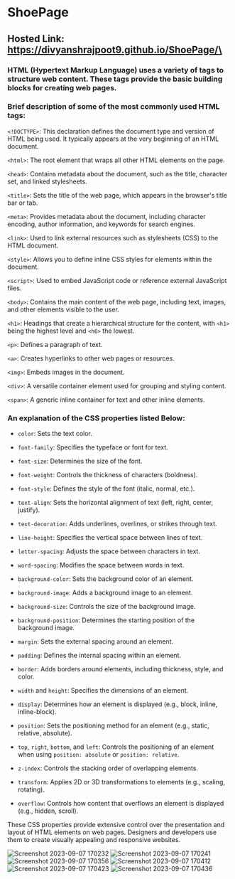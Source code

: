 # ShoePage
## Hosted Link:  https://divyanshrajpoot9.github.io/ShoePage/\
### HTML (Hypertext Markup Language) uses a variety of tags to structure web content. These tags provide the basic building blocks for creating web pages. 
### Brief description of some of the most commonly used HTML tags:

`<!DOCTYPE>`: This declaration defines the document type and version of HTML being used. It typically appears at the very beginning of an HTML document.

`<html>`: The root element that wraps all other HTML elements on the page.

`<head>`: Contains metadata about the document, such as the title, character set, and linked stylesheets.

`<title>`: Sets the title of the web page, which appears in the browser's title bar or tab.

`<meta>`: Provides metadata about the document, including character encoding, author information, and keywords for search engines.

`<link>`: Used to link external resources such as stylesheets (CSS) to the HTML document.

`<style>`: Allows you to define inline CSS styles for elements within the document.

`<script>`: Used to embed JavaScript code or reference external JavaScript files.

`<body>`: Contains the main content of the web page, including text, images, and other elements visible to the user.

`<h1>`: Headings that create a hierarchical structure for the content, with `<h1>` being the highest level and `<h6>` the lowest.

`<p>`: Defines a paragraph of text.

`<a>`: Creates hyperlinks to other web pages or resources.

`<img>`: Embeds images in the document.

`<div>`: A versatile container element used for grouping and styling content.

`<span>`: A generic inline container for text and other inline elements.

### An explanation of the CSS properties listed Below:

- `color`: Sets the text color.

- `font-family`: Specifies the typeface or font for text.

- `font-size`: Determines the size of the font.

- `font-weight`: Controls the thickness of characters (boldness).

- `font-style`: Defines the style of the font (italic, normal, etc.).

- `text-align`: Sets the horizontal alignment of text (left, right, center, justify).

- `text-decoration`: Adds underlines, overlines, or strikes through text.

- `line-height`: Specifies the vertical space between lines of text.

- `letter-spacing`: Adjusts the space between characters in text.

- `word-spacing`: Modifies the space between words in text.

- `background-color`: Sets the background color of an element.

- `background-image`: Adds a background image to an element.

- `background-size`: Controls the size of the background image.

- `background-position`: Determines the starting position of the background image.

- `margin`: Sets the external spacing around an element.

- `padding`: Defines the internal spacing within an element.

- `border`: Adds borders around elements, including thickness, style, and color.

- `width` and `height`: Specifies the dimensions of an element.

- `display`: Determines how an element is displayed (e.g., block, inline, inline-block).

- `position`: Sets the positioning method for an element (e.g., static, relative, absolute).

- `top`, `right`, `bottom`, and `left`: Controls the positioning of an element when using `position: absolute` or `position: relative`.

- `z-index`: Controls the stacking order of overlapping elements.
 
- `transform`: Applies 2D or 3D transformations to elements (e.g., scaling, rotating).
  
- `overflow`: Controls how content that overflows an element is displayed (e.g., hidden, scroll).

These CSS properties provide extensive control over the presentation and layout of HTML elements on web pages. Designers and developers use them to create visually appealing and responsive websites.

![Screenshot 2023-09-07 170232](https://github.com/divyanshrajpoot9/ShoePage/assets/114856467/da9fcc92-1e39-4550-b196-fa4749e0d46c)
![Screenshot 2023-09-07 170241](https://github.com/divyanshrajpoot9/ShoePage/assets/114856467/75a61eb0-d0c5-4a3e-bf67-1d5ba0ce93b4)
![Screenshot 2023-09-07 170356](https://github.com/divyanshrajpoot9/ShoePage/assets/114856467/b9b11c41-6740-4c9f-814f-a63c509ed8d3)
![Screenshot 2023-09-07 170412](https://github.com/divyanshrajpoot9/ShoePage/assets/114856467/ee4f0165-7fa9-48d2-8bba-375a4c5b31d0)
![Screenshot 2023-09-07 170423](https://github.com/divyanshrajpoot9/ShoePage/assets/114856467/d5e49dfb-ec07-4287-8522-7cedec5fe2ef)
![Screenshot 2023-09-07 170436](https://github.com/divyanshrajpoot9/ShoePage/assets/114856467/0e335260-7082-4342-9a34-2036ec281eb4)
